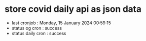 # store covid daily api as json data

- last cronjob : Monday, 15 January 2024 00:59:15
- status og cron : success
- status daily cron : success
      
      